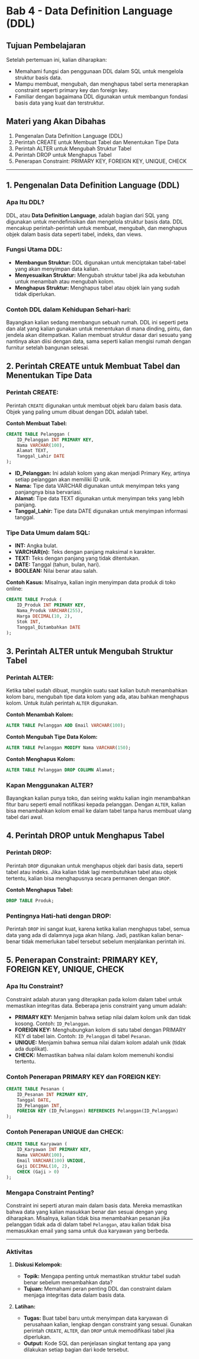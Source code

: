 # **Bab 4 - Data Definition Language (DDL)**

## **Tujuan Pembelajaran**
Setelah pertemuan ini, kalian diharapkan:
- Memahami fungsi dan penggunaan DDL dalam SQL untuk mengelola struktur basis data.
- Mampu membuat, mengubah, dan menghapus tabel serta menerapkan constraint seperti primary key dan foreign key.
- Familiar dengan bagaimana DDL digunakan untuk membangun fondasi basis data yang kuat dan terstruktur.

## **Materi yang Akan Dibahas**
1. Pengenalan Data Definition Language (DDL)
2. Perintah CREATE untuk Membuat Tabel dan Menentukan Tipe Data
3. Perintah ALTER untuk Mengubah Struktur Tabel
4. Perintah DROP untuk Menghapus Tabel
5. Penerapan Constraint: PRIMARY KEY, FOREIGN KEY, UNIQUE, CHECK

---

## **1. Pengenalan Data Definition Language (DDL)**

### **Apa Itu DDL?**
DDL, atau **Data Definition Language**, adalah bagian dari SQL yang digunakan untuk mendefinisikan dan mengelola struktur basis data. DDL mencakup perintah-perintah untuk membuat, mengubah, dan menghapus objek dalam basis data seperti tabel, indeks, dan views.

### **Fungsi Utama DDL:**
- **Membangun Struktur:** DDL digunakan untuk menciptakan tabel-tabel yang akan menyimpan data kalian.
- **Menyesuaikan Struktur:** Mengubah struktur tabel jika ada kebutuhan untuk menambah atau mengubah kolom.
- **Menghapus Struktur:** Menghapus tabel atau objek lain yang sudah tidak diperlukan.

### **Contoh DDL dalam Kehidupan Sehari-hari:**
Bayangkan kalian sedang membangun sebuah rumah. DDL ini seperti peta dan alat yang kalian gunakan untuk menentukan di mana dinding, pintu, dan jendela akan ditempatkan. Kalian membuat struktur dasar dari sesuatu yang nantinya akan diisi dengan data, sama seperti kalian mengisi rumah dengan furnitur setelah bangunan selesai.

## **2. Perintah CREATE untuk Membuat Tabel dan Menentukan Tipe Data**

### **Perintah CREATE:**
Perintah `CREATE` digunakan untuk membuat objek baru dalam basis data. Objek yang paling umum dibuat dengan DDL adalah tabel.

**Contoh Membuat Tabel:**
```sql
CREATE TABLE Pelanggan (
    ID_Pelanggan INT PRIMARY KEY,
    Nama VARCHAR(100),
    Alamat TEXT,
    Tanggal_Lahir DATE
);
```
- **ID_Pelanggan:** Ini adalah kolom yang akan menjadi Primary Key, artinya setiap pelanggan akan memiliki ID unik.
- **Nama:** Tipe data VARCHAR digunakan untuk menyimpan teks yang panjangnya bisa bervariasi.
- **Alamat:** Tipe data TEXT digunakan untuk menyimpan teks yang lebih panjang.
- **Tanggal_Lahir:** Tipe data DATE digunakan untuk menyimpan informasi tanggal.

### **Tipe Data Umum dalam SQL:**
- **INT:** Angka bulat.
- **VARCHAR(n):** Teks dengan panjang maksimal n karakter.
- **TEXT:** Teks dengan panjang yang tidak ditentukan.
- **DATE:** Tanggal (tahun, bulan, hari).
- **BOOLEAN:** Nilai benar atau salah.

**Contoh Kasus:**
Misalnya, kalian ingin menyimpan data produk di toko online:
```sql
CREATE TABLE Produk (
    ID_Produk INT PRIMARY KEY,
    Nama_Produk VARCHAR(255),
    Harga DECIMAL(10, 2),
    Stok INT,
    Tanggal_Ditambahkan DATE
);
```

## **3. Perintah ALTER untuk Mengubah Struktur Tabel**

### **Perintah ALTER:**
Ketika tabel sudah dibuat, mungkin suatu saat kalian butuh menambahkan kolom baru, mengubah tipe data kolom yang ada, atau bahkan menghapus kolom. Untuk itulah perintah `ALTER` digunakan.

**Contoh Menambah Kolom:**
```sql
ALTER TABLE Pelanggan ADD Email VARCHAR(100);
```

**Contoh Mengubah Tipe Data Kolom:**
```sql
ALTER TABLE Pelanggan MODIFY Nama VARCHAR(150);
```

**Contoh Menghapus Kolom:**
```sql
ALTER TABLE Pelanggan DROP COLUMN Alamat;
```

### **Kapan Menggunakan ALTER?**
Bayangkan kalian punya toko, dan seiring waktu kalian ingin menambahkan fitur baru seperti email notifikasi kepada pelanggan. Dengan `ALTER`, kalian bisa menambahkan kolom email ke dalam tabel tanpa harus membuat ulang tabel dari awal.

## **4. Perintah DROP untuk Menghapus Tabel**

### **Perintah DROP:**
Perintah `DROP` digunakan untuk menghapus objek dari basis data, seperti tabel atau indeks. Jika kalian tidak lagi membutuhkan tabel atau objek tertentu, kalian bisa menghapusnya secara permanen dengan `DROP`.

**Contoh Menghapus Tabel:**
```sql
DROP TABLE Produk;
```

### **Pentingnya Hati-hati dengan DROP:**
Perintah `DROP` ini sangat kuat, karena ketika kalian menghapus tabel, semua data yang ada di dalamnya juga akan hilang. Jadi, pastikan kalian benar-benar tidak memerlukan tabel tersebut sebelum menjalankan perintah ini.

## **5. Penerapan Constraint: PRIMARY KEY, FOREIGN KEY, UNIQUE, CHECK**

### **Apa Itu Constraint?**
Constraint adalah aturan yang diterapkan pada kolom dalam tabel untuk memastikan integritas data. Beberapa jenis constraint yang umum adalah:

- **PRIMARY KEY:** Menjamin bahwa setiap nilai dalam kolom unik dan tidak kosong. Contoh: `ID_Pelanggan`.
- **FOREIGN KEY:** Menghubungkan kolom di satu tabel dengan PRIMARY KEY di tabel lain. Contoh: `ID_Pelanggan` di tabel `Pesanan`.
- **UNIQUE:** Menjamin bahwa semua nilai dalam kolom adalah unik (tidak ada duplikat).
- **CHECK:** Memastikan bahwa nilai dalam kolom memenuhi kondisi tertentu.

### **Contoh Penerapan PRIMARY KEY dan FOREIGN KEY:**
```sql
CREATE TABLE Pesanan (
    ID_Pesanan INT PRIMARY KEY,
    Tanggal DATE,
    ID_Pelanggan INT,
    FOREIGN KEY (ID_Pelanggan) REFERENCES Pelanggan(ID_Pelanggan)
);
```

### **Contoh Penerapan UNIQUE dan CHECK:**
```sql
CREATE TABLE Karyawan (
    ID_Karyawan INT PRIMARY KEY,
    Nama VARCHAR(100),
    Email VARCHAR(100) UNIQUE,
    Gaji DECIMAL(10, 2),
    CHECK (Gaji > 0)
);
```

### **Mengapa Constraint Penting?**
Constraint ini seperti aturan main dalam basis data. Mereka memastikan bahwa data yang kalian masukkan benar dan sesuai dengan yang diharapkan. Misalnya, kalian tidak bisa menambahkan pesanan jika pelanggan tidak ada di dalam tabel `Pelanggan`, atau kalian tidak bisa memasukkan email yang sama untuk dua karyawan yang berbeda.

---

### **Aktivitas**

1. **Diskusi Kelompok:**
    - **Topik:** Mengapa penting untuk memastikan struktur tabel sudah benar sebelum menambahkan data?
    - **Tujuan:** Memahami peran penting DDL dan constraint dalam menjaga integritas data dalam basis data.

2. **Latihan:**
    - **Tugas:** Buat tabel baru untuk menyimpan data karyawan di perusahaan kalian, lengkap dengan constraint yang sesuai. Gunakan perintah `CREATE`, `ALTER`, dan `DROP` untuk memodifikasi tabel jika diperlukan.
    - **Output:** Kode SQL dan penjelasan singkat tentang apa yang dilakukan setiap bagian dari kode tersebut.